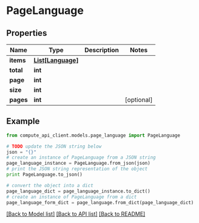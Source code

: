 # PageLanguage


## Properties
Name | Type | Description | Notes
------------ | ------------- | ------------- | -------------
**items** | [**List[Language]**](Language.md) |  | 
**total** | **int** |  | 
**page** | **int** |  | 
**size** | **int** |  | 
**pages** | **int** |  | [optional] 

## Example

```python
from compute_api_client.models.page_language import PageLanguage

# TODO update the JSON string below
json = "{}"
# create an instance of PageLanguage from a JSON string
page_language_instance = PageLanguage.from_json(json)
# print the JSON string representation of the object
print PageLanguage.to_json()

# convert the object into a dict
page_language_dict = page_language_instance.to_dict()
# create an instance of PageLanguage from a dict
page_language_form_dict = page_language.from_dict(page_language_dict)
```
[[Back to Model list]](../README.md#documentation-for-models) [[Back to API list]](../README.md#documentation-for-api-endpoints) [[Back to README]](../README.md)


